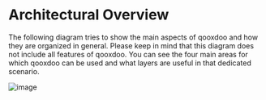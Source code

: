 Architectural Overview
======================

The following diagram tries to show the main aspects of qooxdoo and how they are organized in general. Please keep in mind that this diagram does not include all features of qooxdoo. You can see the four main areas for which qooxdoo can be used and what layers are useful in that dedicated scenario.

![image](/_static/architecture.png)
